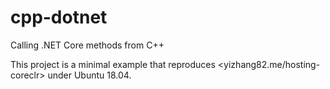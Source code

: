 # cpp-dotnet

Calling .NET Core methods from C++

This project is a minimal example that reproduces <yizhang82.me/hosting-coreclr> under Ubuntu 18.04.
